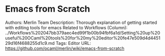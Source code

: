 # Emacs from Scratch

Authors: Merlin Team
Description: Thorough explanation of getting started with editing tools for emacs
Related to Workflows (Column): ../Workflows%202047bb379aec4ed99f1b00b94fbf6a1d/Setting%20up%20useful%20OCaml%20tools%20for%20my%20editor%20fe47e509d4d445129d16f4688255d1c9.md
Tags: Editor
URL: https://github.com/ocaml/merlin/wiki/emacs-from-scratch